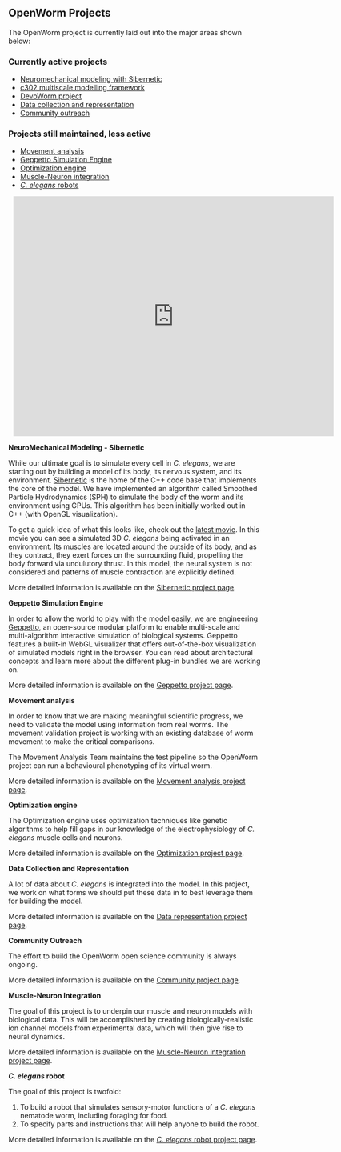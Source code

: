 ## OpenWorm Projects

The OpenWorm project is currently laid out into the major areas shown below:

###  Currently active projects

-   [Neuromechanical modeling with Sibernetic](../Projects/sibernetic/)
-   [c302 multiscale modelling framework](../Projects/c302/)
-   [DevoWorm project](../Projects/DevoWorm/)
-   [Data collection and representation](../Projects/datarep/)
-   [Community outreach](../Projects/community-proj/)

###  Projects still maintained, less active

-   [Movement analysis](../Projects/worm-movement/)
-   [Geppetto Simulation Engine](../Projects/geppetto/)
-   [Optimization engine](../Projects/optimization/)
-   [Muscle-Neuron integration](../Projects/muscle-neuron-integration/)
-   [_C. elegans_ robots](../Projects/c-elegans-robot/)

<div style="width: 640px; height: 480px; margin: 10px; position: relative;"><iframe allowfullscreen frameborder="0" style="width:640px; height:480px" src="https://www.lucidchart.com/documents/embeddedchart/832c1c53-2840-421f-9546-01499bb9c753" id="pf3oYI3Y1wfX"></iframe></div>

**NeuroMechanical Modeling - Sibernetic**

While our ultimate goal is to simulate every cell in _C. elegans_, we are starting out by building a model of its body, its nervous system, and its environment. [Sibernetic](https://openworm.org/sibernetic/) is the home of the C++ code base that implements the core of the model. We have implemented an algorithm called Smoothed Particle Hydrodynamics (SPH) to simulate the body of the worm and its environment using GPUs. This algorithm has been initially worked out in C++ (with OpenGL visualization).

To get a quick idea of what this looks like, check out the [latest movie](https://www.youtube.com/watch?v=SaovWiZJUWY). In this movie you can see a simulated 3D _C. elegans_ being activated in an environment. Its muscles are located around the outside of its body, and as they contract, they exert forces on the surrounding fluid, propelling the body forward via undulutory thrust. In this model, the neural system is not considered and patterns of muscle contraction are explicitly defined.

More detailed information is available on the [Sibernetic project page](../Projects/sibernetic/).

**Geppetto Simulation Engine**

In order to allow the world to play with the model easily, we are engineering [Geppetto](http://geppetto.org), an open-source modular platform to enable multi-scale and multi-algorithm interactive simulation of biological systems. Geppetto features a built-in WebGL visualizer that offers out-of-the-box visualization of simulated models right in the browser. You can read about architectural concepts and learn more about the different plug-in bundles we are working on.

More detailed information is available on the [Geppetto project page](../Projects/geppetto/).

**Movement analysis**

In order to know that we are making meaningful scientific progress, we need to validate the model using information from real worms. The movement validation project is working with an existing database of worm movement to make the critical comparisons.

The Movement Analysis Team maintains the test pipeline so the OpenWorm project can run a behavioural phenotyping of its virtual worm.

More detailed information is available on the [Movement analysis project page](../Projects/worm-movement/).

**Optimization engine**

The Optimization engine uses optimization techniques like genetic algorithms to help fill gaps in our knowledge of the electrophysiology of _C. elegans_ muscle cells and neurons.

More detailed information is available on the [Optimization project page](../Projects/optimization/).

**Data Collection and Representation**

A lot of data about _C. elegans_ is integrated into the model. In this project, we work on what forms we should put these data in to best leverage them for building the model.

More detailed information is available on the [Data representation project page](../Projects/datarep/).

**Community Outreach**

The effort to build the OpenWorm open science community is always ongoing.

More detailed information is available on the [Community project page](../Projects/community-proj/).

**Muscle-Neuron Integration**

The goal of this project is to underpin our muscle and neuron models with biological data. This will be accomplished by creating biologically-realistic ion channel models from experimental data, which will then give rise to neural dynamics.

More detailed information is available on the [Muscle-Neuron integration project page](../Projects/muscle-neuron-integration/).

**_C. elegans_ robot**

The goal of this project is twofold:
1. To build a robot that simulates sensory-motor functions of a _C. elegans_ nematode worm, including foraging for food.
2. To specify parts and instructions that will help anyone to build the robot.

More detailed information is available on the [_C. elegans_ robot project page](../Projects/c-elegans-robot/).
